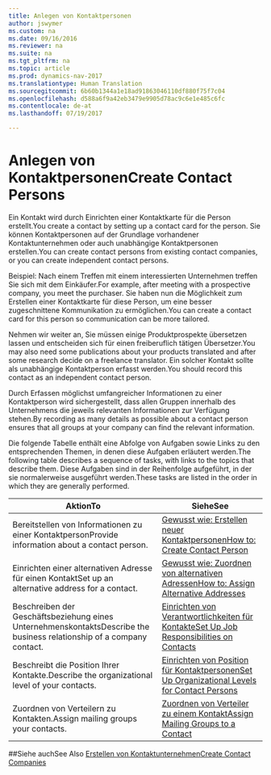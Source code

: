 ```yaml
---
title: Anlegen von Kontaktpersonen
author: jswymer
ms.custom: na
ms.date: 09/16/2016
ms.reviewer: na
ms.suite: na
ms.tgt_pltfrm: na
ms.topic: article
ms.prod: dynamics-nav-2017
ms.translationtype: Human Translation
ms.sourcegitcommit: 6b60b1344a1e18ad91863046110df880f75f7c04
ms.openlocfilehash: d588a6f9a42eb3479e9905d78ac9c6e1e485c6fc
ms.contentlocale: de-at
ms.lasthandoff: 07/19/2017

---
```

# <a name="create-contact-persons"></a><span data-ttu-id="c3109-102">Anlegen von Kontaktpersonen</span><span class="sxs-lookup"><span data-stu-id="c3109-102">Create Contact Persons</span></span>
<span data-ttu-id="c3109-103">Ein Kontakt wird durch Einrichten einer Kontaktkarte für die Person erstellt.</span><span class="sxs-lookup"><span data-stu-id="c3109-103">You create a contact by setting up a contact card for the person.</span></span> <span data-ttu-id="c3109-104">Sie können Kontaktpersonen auf der Grundlage vorhandener Kontaktunternehmen oder auch unabhängige Kontaktpersonen erstellen.</span><span class="sxs-lookup"><span data-stu-id="c3109-104">You can create contact persons from existing contact companies, or you can create independent contact persons.</span></span>

<span data-ttu-id="c3109-105">Beispiel: Nach einem Treffen mit einem interessierten Unternehmen treffen Sie sich mit dem Einkäufer.</span><span class="sxs-lookup"><span data-stu-id="c3109-105">For example, after meeting with a prospective company, you meet the purchaser.</span></span> <span data-ttu-id="c3109-106">Sie haben nun die Möglichkeit zum Erstellen einer Kontaktkarte für diese Person, um eine besser zugeschnittene Kommunikation zu ermöglichen.</span><span class="sxs-lookup"><span data-stu-id="c3109-106">You can create a contact card for this person so communication can be more tailored.</span></span>

<span data-ttu-id="c3109-107">Nehmen wir weiter an, Sie müssen einige Produktprospekte übersetzen lassen und entscheiden sich für einen freiberuflich tätigen Übersetzer.</span><span class="sxs-lookup"><span data-stu-id="c3109-107">You may also need some publications about your products translated and after some research decide on a freelance translator.</span></span> <span data-ttu-id="c3109-108">Ein solcher Kontakt sollte als unabhängige Kontaktperson erfasst werden.</span><span class="sxs-lookup"><span data-stu-id="c3109-108">You should record this contact as an independent contact person.</span></span>

<span data-ttu-id="c3109-109">Durch Erfassen möglichst umfangreicher Informationen zu einer Kontaktperson wird sichergestellt, dass allen Gruppen innerhalb des Unternehmens die jeweils relevanten Informationen zur Verfügung stehen.</span><span class="sxs-lookup"><span data-stu-id="c3109-109">By recording as many details as possible about a contact person ensures that all groups at your company can find the relevant information.</span></span>

<span data-ttu-id="c3109-110">Die folgende Tabelle enthält eine Abfolge von Aufgaben sowie Links zu den entsprechenden Themen, in denen diese Aufgaben erläutert werden.</span><span class="sxs-lookup"><span data-stu-id="c3109-110">The following table describes a sequence of tasks, with links to the topics that describe them.</span></span> <span data-ttu-id="c3109-111">Diese Aufgaben sind in der Reihenfolge aufgeführt, in der sie normalerweise ausgeführt werden.</span><span class="sxs-lookup"><span data-stu-id="c3109-111">These tasks are listed in the order in which they are generally performed.</span></span>

|<span data-ttu-id="c3109-112">Aktion</span><span class="sxs-lookup"><span data-stu-id="c3109-112">To</span></span> |<span data-ttu-id="c3109-113">Siehe</span><span class="sxs-lookup"><span data-stu-id="c3109-113">See</span></span> |
|---|----|
|<span data-ttu-id="c3109-114">Bereitstellen von Informationen zu einer Kontaktperson</span><span class="sxs-lookup"><span data-stu-id="c3109-114">Provide information about a contact person.</span></span>|[<span data-ttu-id="c3109-115">Gewusst wie: Erstellen neuer Kontaktpersonen</span><span class="sxs-lookup"><span data-stu-id="c3109-115">How to: Create Contact Person</span></span>](marketing-how-create-contact-persons.md)|
|<span data-ttu-id="c3109-116">Einrichten einer alternativen Adresse für einen Kontakt</span><span class="sxs-lookup"><span data-stu-id="c3109-116">Set up an alternative address for a contact.</span></span>|[<span data-ttu-id="c3109-117">Gewusst wie: Zuordnen von alternativen Adressen</span><span class="sxs-lookup"><span data-stu-id="c3109-117">How to: Assign Alternative Addresses</span></span>](marketing-how-assign-alternative-address.md)|
|<span data-ttu-id="c3109-118">Beschreiben der Geschäftsbeziehung eines Unternehmenskontakts</span><span class="sxs-lookup"><span data-stu-id="c3109-118">Describe the business relationship of a company contact.</span></span>|[<span data-ttu-id="c3109-119">Einrichten von Verantwortlichkeiten für Kontakte</span><span class="sxs-lookup"><span data-stu-id="c3109-119">Set Up Job Responsibilities on Contacts</span></span>](marketing-job-responsibilities.md)|
|<span data-ttu-id="c3109-120">Beschreibt die Position Ihrer Kontakte.</span><span class="sxs-lookup"><span data-stu-id="c3109-120">Describe the organizational level of your contacts.</span></span>|[<span data-ttu-id="c3109-121">Einrichten von Position für Kontaktpersonen</span><span class="sxs-lookup"><span data-stu-id="c3109-121">Set Up Organizational Levels for Contact Persons</span></span>](marketing-organizational-levels.md)|
|<span data-ttu-id="c3109-122">Zuordnen von Verteilern zu Kontakten.</span><span class="sxs-lookup"><span data-stu-id="c3109-122">Assign mailing groups your contacts.</span></span>|[<span data-ttu-id="c3109-123">Zuordnen von Verteiler zu einem Kontakt</span><span class="sxs-lookup"><span data-stu-id="c3109-123">Assign Mailing Groups to a Contact</span></span>](marketing-mailing-groups.md#assign-mailing-groups-to-a-contact)|

##<a name="see-also"></a><span data-ttu-id="c3109-124">Siehe auch</span><span class="sxs-lookup"><span data-stu-id="c3109-124">See Also</span></span>
[<span data-ttu-id="c3109-125">Erstellen von Kontaktunternehmen</span><span class="sxs-lookup"><span data-stu-id="c3109-125">Create Contact Companies</span></span>](marketing-create-contact-companies.md)

